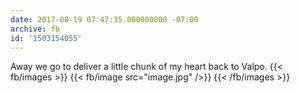```yaml
---
date: 2017-08-19 07:47:35.000000000 -07:00
archive: fb
id: '1503154055'
---
```


Away we go to deliver a little chunk of my heart back to Valpo.
{{< fb/images >}}
{{< fb/image src="image.jpg" />}}
{{< /fb/images >}}
